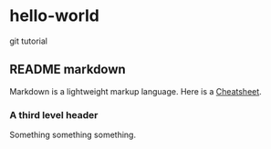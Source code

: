 # hello-world
git tutorial

## README markdown
Markdown is a lightweight markup language. Here is a 
[Cheatsheet](https://github.com/adam-p/markdown-here/wiki/Markdown-Cheatsheet).

### A third level header
Something something something.
